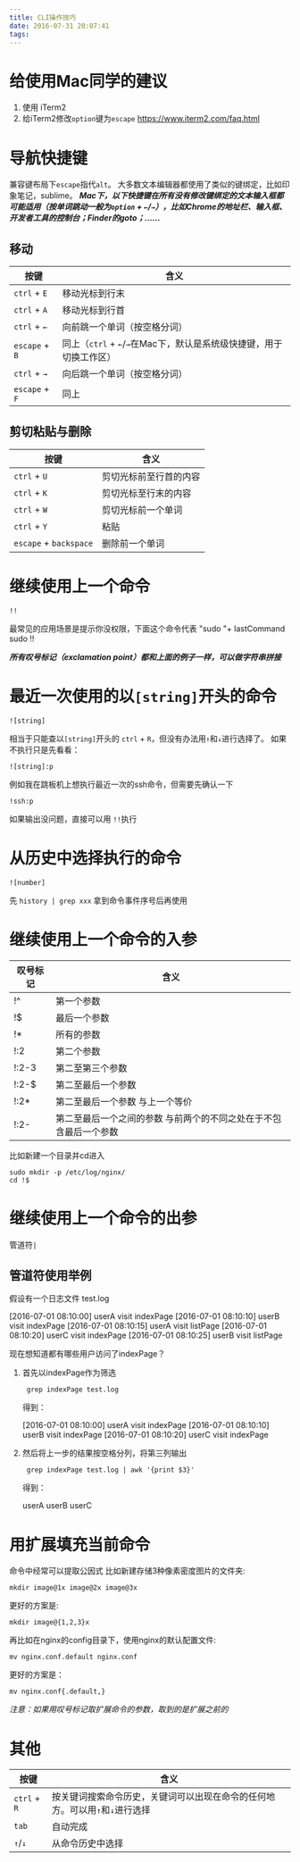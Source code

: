```yaml
---
title: CLI操作技巧
date: 2016-07-31 20:07:41
tags:
---
```


# 给使用Mac同学的建议
1. 使用 iTerm2
2. 给iTerm2修改`option`键为`escape` https://www.iterm2.com/faq.html

# 导航快捷键
兼容键布局下`escape`指代`alt`。
大多数文本编辑器都使用了类似的键绑定，比如印象笔记，sublime。
_**Mac下，以下快捷键在所有没有修改键绑定的文本输入框都可能适用（按单词跳动一般为`option` + `←`/`→`），比如Chrome的地址栏、输入框、开发者工具的控制台；Finder的goto；……**_
## 移动
|按键|含义|
|---|---|
|`ctrl` + `E` | 移动光标到行末 |
|`ctrl` + `A` | 移动光标到行首 |
|`ctrl` + `←` | 向前跳一个单词（按空格分词）|
|`escape` + `B` | 同上（`ctrl` + `←`/`→`在Mac下，默认是系统级快捷键，用于切换工作区） |
|`ctrl` + `→` | 向后跳一个单词（按空格分词）|
|`escape` + `F` | 同上 |

## 剪切粘贴与删除
|按键|含义|
|---|---|
|`ctrl` + `U` | 剪切光标前至行首的内容 |
|`ctrl` + `K` | 剪切光标至行末的内容 |
|`ctrl` + `W` | 剪切光标前一个单词 |
|`ctrl` + `Y` | 粘贴 |
|`escape` + `backspace`| 删除前一个单词 |

# 继续使用上一个命令

	!!

最常见的应用场景是提示你没权限，下面这个命令代表 "sudo "+ lastCommand
	sudo !!

_**所有叹号标记（exclamation point）都和上面的例子一样，可以做字符串拼接**_

# 最近一次使用的以`[string]`开头的命令

	![string]

相当于只能查以`[string]`开头的 `ctrl` + `R`，但没有办法用`↑`和`↓`进行选择了。
如果不执行只是先看看：

	![string]:p

例如我在跳板机上想执行最近一次的ssh命令，但需要先确认一下

	!ssh:p

如果输出没问题，直接可以用 `!!`执行

# 从历史中选择执行的命令

	![number]
	
先 ``history | grep xxx`` 拿到命令事件序号后再使用

# 继续使用上一个命令的入参
| 叹号标记 | 含义 |
|---|---|
| !^ | 第一个参数 |
| !$ | 最后一个参数 |
| !* | 所有的参数 |
| !:2 | 第二个参数 |
| !:2-3 | 第二至第三个参数 |
| !:2-$ | 第二至最后一个参数 |
| !:2* | 第二至最后一个参数 与上一个等价 |
| !:2- | 第二至最后一个之间的参数 与前两个的不同之处在于不包含最后一个参数 |
比如新建一个目录并cd进入

	sudo mkdir -p /etc/log/nginx/ 
	cd !$

# 继续使用上一个命令的出参
管道符`|`

## 管道符使用举例
假设有一个日志文件 test.log

>
[2016-07-01 08:10:00] userA visit indexPage
[2016-07-01 08:10:10] userB visit indexPage
[2016-07-01 08:10:15] userA visit listPage
[2016-07-01 08:10:20] userC visit indexPage
[2016-07-01 08:10:25] userB visit listPage

现在想知道都有哪些用户访问了indexPage？

1. 首先以indexPage作为筛选

		grep indexPage test.log
	得到：
	>
	[2016-07-01 08:10:00] userA visit indexPage
	[2016-07-01 08:10:10] userB visit indexPage
	[2016-07-01 08:10:20] userC visit indexPage
	
2. 然后将上一步的结果按空格分列，将第三列输出

		grep indexPage test.log | awk '{print $3}'
	得到：
	>
	userA
	userB
	userC

# 用扩展填充当前命令

命令中经常可以提取公因式
比如新建存储3种像素密度图片的文件夹:

	mkdir image@1x image@2x image@3x

更好的方案是:

	mkdir image@{1,2,3}x
	
	
再比如在nginx的config目录下，使用nginx的默认配置文件:

	mv nginx.conf.default nginx.conf
	
更好的方案是：

	mv nginx.conf{.default,}
	
_*注意：如果用叹号标记取扩展命令的参数，取到的是扩展之前的*_

# 其他
|按键|含义|
|---|---|
|`ctrl` + `R`|按关键词搜索命令历史，关键词可以出现在命令的任何地方。可以用`↑`和`↓`进行选择|
|`tab`|自动完成|
|`↑`/`↓`|从命令历史中选择|

